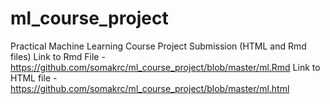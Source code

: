 # ml_course_project
Practical Machine Learning Course Project Submission (HTML and Rmd files)
Link to Rmd File - https://github.com/somakrc/ml_course_project/blob/master/ml.Rmd
Link to HTML file - https://github.com/somakrc/ml_course_project/blob/master/ml.html
